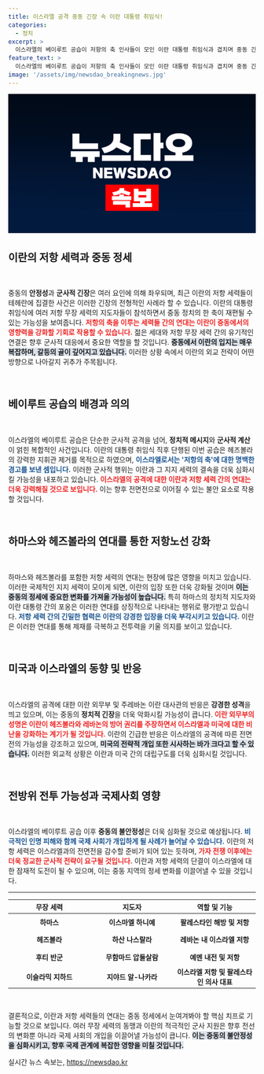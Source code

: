 ```yaml
---
title: 이스라엘 공격 중동 긴장 속 이란 대통령 취임식!
categories:
  - 정치
excerpt: >
  이스라엘의 베이루트 공습이 저항의 축 인사들이 모인 이란 대통령 취임식과 겹치며 중동 긴장이 고조되고 있습니다. 이란은 반발하며 보복 의지를 다짐, 전면전 우려가 커지고 있습니다. 클릭해 더 깊은 내용을 확인하세요!
feature_text: >
  이스라엘의 베이루트 공습이 저항의 축 인사들이 모인 이란 대통령 취임식과 겹치며 중동 긴장이 고조되고 있습니다. 이란은 반발하며 보복 의지를 다짐, 전면전 우려가 커지고 있습니다. 클릭해 더 깊은 내용을 확인하세요!
image: '/assets/img/newsdao_breakingnews.jpg'
---
```


<p><img src="/assets/img/newsdao_breakingnews.jpg" alt="flaretime 속보" /></p>

<h2 data-ke-size="size26">이란의 저항 세력과 중동 정세</h2>

<p data-ke-size="size16">&nbsp;</p>

<p>중동의 <strong>안정성</strong>과 <strong>군사적 긴장</strong>은 여러 요인에 의해 좌우되며, 최근 이란의 저항 세력들이 테헤란에 집결한 사건은 이러한 긴장의 전형적인 사례라 할 수 있습니다. 이란의 대통령 취임식에 여러 저항 무장 세력의 지도자들이 참석하면서 중동 정치의 한 축이 재편될 수 있는 가능성을 보여줍니다. <b><span style="color: #ee2323;">저항의 축을 이루는 세력들 간의 연대는 이란이 중동에서의 영향력을 강화할 기회로 작용할 수 있습니다.</span></b> 젊은 세대와 저항 무장 세력 간의 유기적인 연결은 향후 군사적 대응에서 중요한 역할을 할 것입니다. <b><span style="background-color: #21538527;">중동에서 이란의 입지는 매우 복잡하며, 갈등의 골이 깊어지고 있습니다.</span></b> 이러한 상황 속에서 이란의 외교 전략이 어떤 방향으로 나아갈지 귀추가 주목됩니다.</p>

<p data-ke-size="size16">&nbsp;</p>

<h2 data-ke-size="size26">베이루트 공습의 배경과 의의</h2>

<p data-ke-size="size16">&nbsp;</p>

<p>이스라엘의 베이루트 공습은 단순한 군사적 공격을 넘어, <strong>정치적 메시지</strong>와 <strong>군사적 계산</strong>이 얽힌 복합적인 사건입니다. 이란의 대통령 취임식 직후 단행된 이번 공습은 헤즈볼라의 강력한 지휘관 제거를 목적으로 하였으며, <b><span style="color: #1a5490;">이스라엘로서는 '저항의 축'에 대한 명백한 경고를 보낸 셈입니다.</span></b> 이러한 군사적 행위는 이란과 그 지지 세력의 결속을 더욱 심화시킬 가능성을 내포하고 있습니다. <b><span style="color: #ee2323;">이스라엘의 공격에 대한 이란과 저항 세력 간의 연대는 더욱 강력해질 것으로 보입니다.</span></b> 이는 향후 전면전으로 이어질 수 있는 불안 요소로 작용할 것입니다.</p>

<p data-ke-size="size16">&nbsp;</p>

<h2 data-ke-size="size26">하마스와 헤즈볼라의 연대를 통한 저항노선 강화</h2>

<p data-ke-size="size16">&nbsp;</p>

<p>하마스와 헤즈볼라를 포함한 저항 세력의 연대는 현장에 많은 영향을 미치고 있습니다. 이러한 국제적인 지지 세력이 모이게 되면, 이란의 입장 또한 더욱 강화될 것이며 <b><span style="background-color: #21538527;">이는 중동의 정세에 중요한 변화를 가져올 가능성이 높습니다.</span></b> 특히 하마스의 정치적 지도자와 이란 대통령 간의 포옹은 이러한 연대를 상징적으로 나타내는 행위로 평가받고 있습니다. <b><span style="color: #1a5490;">저항 세력 간의 긴밀한 협력은 이란의 강경한 입장을 더욱 부각시키고 있습니다.</span></b> 이란은 이러한 연대를 통해 제재를 극복하고 전투력을 키울 의지를 보이고 있습니다.</p>

<p data-ke-size="size16">&nbsp;</p>

<h2 data-ke-size="size26">미국과 이스라엘의 동향 및 반응</h2>

<p data-ke-size="size16">&nbsp;</p>

<p>이스라엘의 공격에 대한 이란 외무부 및 주레바논 이란 대사관의 반응은 <strong>강경한 성격</strong>을 띄고 있으며, 이는 중동의 <strong>정치적 긴장</strong>을 더욱 악화시킬 가능성이 큽니다. <b><span style="color: #ee2323;">이란 외무부의 성명은 이란이 헤즈볼라와 레바논의 방어 권리를 주장하면서 이스라엘과 미국에 대한 비난을 강화하는 계기가 될 것입니다.</span></b> 이란의 긴급한 반응은 이스라엘의 공격에 따른 전면전의 가능성을 강조하고 있으며, <b><span style="background-color: #21538527;">미국의 전략적 개입 또한 시사하는 바가 크다고 할 수 있습니다.</span></b> 이러한 외교적 상황은 이란과 미국 간의 대립구도를 더욱 심화시킬 것입니다.</p>

<p data-ke-size="size16">&nbsp;</p>

<h2 data-ke-size="size26">전방위 전투 가능성과 국제사회 영향</h2>

<p data-ke-size="size16">&nbsp;</p>

<p>이스라엘의 베이루트 공습 이후 <strong>중동의 불안정성</strong>은 더욱 심화될 것으로 예상됩니다. <b><span style="color: #1a5490;">비극적인 인명 피해와 함께 국제 사회가 개입하게 될 사례가 늘어날 수 있습니다.</span></b> 이란의 저항 세력은 이스라엘과의 전면전을 감수할 준비가 되어 있는 듯하며, <b><span style="color: #ee2323;">가자 전쟁 이후에는 더욱 정교한 군사적 전략이 요구될 것입니다.</span></b> 이란과 저항 세력의 단결이 이스라엘에 대한 잠재적 도전이 될 수 있으며, 이는 중동 지역의 정세 변화를 이끌어낼 수 있을 것입니다.</p>

<hr>

<table>
    <thead>
        <tr>
            <th style="width: 200px; text-align: center;">무장 세력</th>
            <th style="width: 200px; text-align: center;">지도자</th>
            <th style="width: 200px; text-align: center;">역할 및 기능</th>
        </tr>
    </thead>
    <tbody>
        <tr>
            <td style="text-align: center; height: 30px;"><b>하마스</b></td>
            <td style="text-align: center; height: 30px;"><b>이스마엘 하니예</b></td>
            <td style="text-align: center; height: 30px;"><b>팔레스타인 해방 및 저항</b></td>
        </tr>
        <tr>
            <td style="text-align: center; height: 30px;"><b>헤즈볼라</b></td>
            <td style="text-align: center; height: 30px;"><b>하산 나스랄라</b></td>
            <td style="text-align: center; height: 30px;"><b>레바논 내 이스라엘 저항</b></td>
        </tr>
        <tr>
            <td style="text-align: center; height: 30px;"><b>후티 반군</b></td>
            <td style="text-align: center; height: 30px;"><b>무함마드 압둘살람</b></td>
            <td style="text-align: center; height: 30px;"><b>예멘 내전 및 저항</b></td>
        </tr>
        <tr>
            <td style="text-align: center; height: 30px;"><b>이슬라믹 지하드</b></td>
            <td style="text-align: center; height: 30px;"><b>지야드 알-나카라</b></td>
            <td style="text-align: center; height: 30px;"><b>이스라엘 저항 및 팔레스타인 의사 대표</b></td>
        </tr>
    </tbody>
</table>

<p data-ke-size="size16">&nbsp;</p>

<p>결론적으로, 이란과 저항 세력들의 연대는 중동 정세에서 눈여겨봐야 할 핵심 치프로 기능할 것으로 보입니다. 여러 무장 세력의 동맹과 이란의 적극적인 군사 지원은 향후 전선의 변화뿐 아니라 국제 사회의 개입을 이끌어낼 가능성이 큽니다. <b><span style="background-color: #21538527;">이는 중동의 불안정성을 심화시키고, 향후 국제 관계에 복잡한 영향을 미칠 것입니다.</span></b></p>
실시간 뉴스 속보는, <a href="https://newsdao.kr" rel="dofollow">https://newsdao.kr</a>


